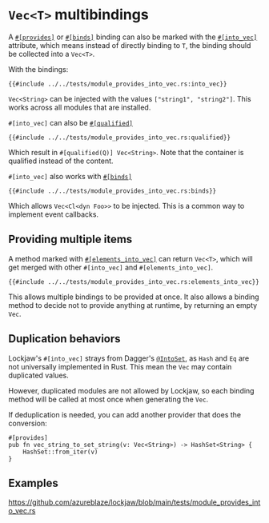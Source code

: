 # `Vec<T>` multibindings

A [`#[provides]`](https://docs.rs/lockjaw/0.2.0/lockjaw/module_attributes/attr.provides.html) or
[`#[binds]`](https://docs.rs/lockjaw/0.2.0/lockjaw/module_attributes/attr.binds.html) binding can
also be marked with
the [`#[into_vec]`](https://docs.rs/lockjaw/0.2.0/lockjaw/module_attributes/attr.into_vec.html)
attribute, which means instead of directly binding to `T`, the binding should be collected into a
`Vec<T>`.

With the bindings:

```rust,no_run,noplayground
{{#include ../../tests/module_provides_into_vec.rs:into_vec}}
```

`Vec<String>` can be injected with the values `["string1", "string2"]`. This works across all
modules that are installed.

`#[into_vec]` can also be [`#[qualified]`](qualifiers.md)

```rust,no_run,noplayground
{{#include ../../tests/module_provides_into_vec.rs:qualified}}
```

Which result in `#[qualified(Q)] Vec<String>`. Note that the container is qualified instead of the
content.

`#[into_vec]` also works with [`#[binds]`](binds.md)

```rust,no_run,noplayground
{{#include ../../tests/module_provides_into_vec.rs:binds}}
```

Which allows `Vec<Cl<dyn Foo>>` to be injected. This is a common way to implement event callbacks.

## Providing multiple items

A method marked
with [`#[elements_into_vec]`](https://docs.rs/lockjaw/0.2.0/lockjaw/module_attributes/attr.elements_into_vec.html)
can return `Vec<T>`, which will get merged with other `#[into_vec]` and `#[elements_into_vec]`.

```rust,no_run,noplayground
{{#include ../../tests/module_provides_into_vec.rs:elements_into_vec}}
```

This allows multiple bindings to be provided at once. It also allows a binding method to decide not
to provide anything at runtime, by returning an empty `Vec`.

## Duplication behaviors

Lockjaw's `#[into_vec]` strays from
Dagger's [`@IntoSet`](https://dagger.dev/api/latest/dagger/multibindings/IntoSet.html), as `Hash`
and `Eq` are not universally implemented in Rust. This mean the `Vec` may contain duplicated values.

However, duplicated modules are not allowed by Lockjaw, so each binding method will be called at
most once when generating the `Vec`.

If deduplication is needed, you can add another provider that does the conversion:

```rust,no_run,noplayground
#[provides]
pub fn vec_string_to_set_string(v: Vec<String>) -> HashSet<String> {
    HashSet::from_iter(v)
}
```

## Examples

https://github.com/azureblaze/lockjaw/blob/main/tests/module_provides_into_vec.rs